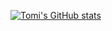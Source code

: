 [![Tomi's GitHub stats](https://github-readme-stats.vercel.app/api?username=pintertamas)](https://github.com/anuraghazra/github-readme-stats)
